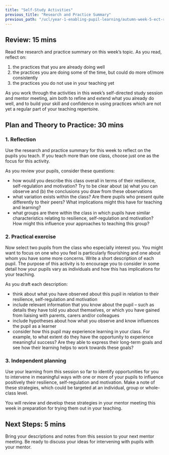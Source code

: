 ```yaml
---
title: "Self-Study Activities"
previous_title: "Research and Practice Summary"
previous_path: "/ucl/year-1-enabling-pupil-learning/autumn-week-5-ect-research-and-practice-summary"
---
```


## Review: 15 mins

Read the research and practice summary on this week’s topic. As you read, reflect on:

1. the practices that you are already doing well
2. the practices you are doing some of the time, but could do more of/more consistently
3. the practices you do not use in your teaching yet

As you work through the activities in this week’s self-directed study session and mentor meeting, aim both to refine and extend what you already do well, and to build your skill and confidence in using practices which are not yet a regular part of your teaching repertoire.

## Plan and Theory to Practice: 30 mins

### 1. Reflection

Use the research and practice summary for this week to reflect on the pupils you teach. If you teach more than one class, choose just one as the focus for this activity.

As you review your pupils, consider these questions:

- how would you describe this class overall in terms of their resilience, self-regulation and motivation? Try to be clear about (a) what you can observe and (b) the conclusions you draw from these observations
- what variation exists within the class? Are there pupils who present quite differently to their peers? What implications might this have for teaching and learning?
- what groups are there within the class in which pupils have similar characteristics relating to resilience, self-regulation and motivation? How might this influence your approaches to teaching this group?

### 2. Practical exercise

Now select two pupils from the class who especially interest you. You might want to focus on one who you feel is particularly flourishing and one about whom you have some more concerns. Write a short description of each pupil. The purpose of this activity is to encourage you to consider in some detail how your pupils vary as individuals and how this has implications for your teaching.

As you draft each description:

- think about what you have observed about this pupil in relation to their resilience, self-regulation and motivation
- include relevant information that you know about the pupil – such as details they have told you about themselves, or which you have gained from liaising with parents, carers and/or colleagues
- include hypotheses about how what you observe and know influences the pupil as a learner
- consider how this pupil may experience learning in your class. For example, to what extent do they have the opportunity to experience meaningful success? Are they able to express their long-term goals and see how their learning helps to work towards these goals?

### 3. Independent planning

Use your learning from this session so far to identify opportunities for you to intervene in meaningful ways with one or more of your pupils to influence positively their resilience, self-regulation and motivation. Make a note of these strategies, which could be targeted at an individual, group or whole-class level.

You will review and develop these strategies in your mentor meeting this week in preparation for trying them out in your teaching.

## Next Steps: 5 mins

Bring your descriptions and notes from this session to your next mentor meeting. Be ready to discuss your ideas for intervening with pupils with your mentor.
